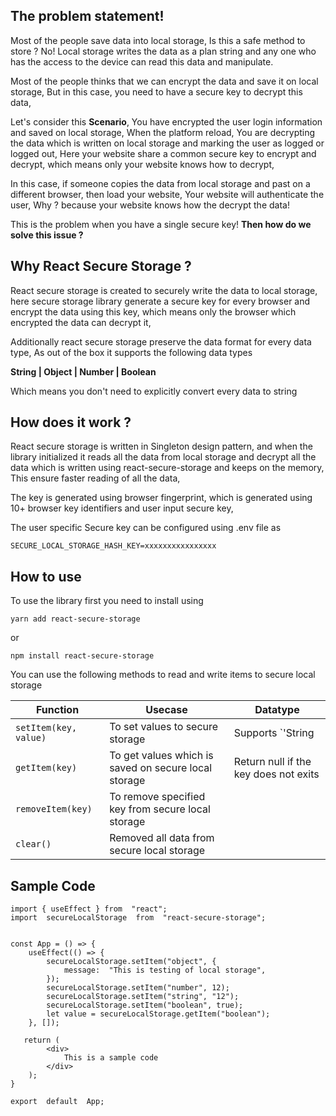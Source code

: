 ## The problem statement!

Most of the people save data into local storage, Is this a safe method to store ? No! Local storage writes the data as a plan string and any one who has the access to the device can read this data and manipulate. 

Most of the people thinks that we can encrypt the data and save it on local storage, But in this case, you need to have a secure key to decrypt this data, 

Let's consider this **Scenario**, You have encrypted the user login information and saved on local storage, When the platform reload, You are decrypting the data which is written on local storage and marking the user as logged or logged out, Here your website share a common secure key to encrypt and decrypt,  which means only your website knows how to decrypt, 

In this case, if someone copies the data from local storage and past on a different browser, then load your website, Your website will authenticate the user, Why ? because your website knows how the decrypt the data!

This is the problem when you have a single secure key! **Then how do we solve this issue ?**

## Why React Secure Storage ?

React secure storage is created to securely write the data to local storage, here secure storage library generate a secure key for every browser and encrypt the data using this key, which means only the browser which encrypted the data can decrypt it, 

Additionally react secure storage preserve the data format for every data type, As out of the box it supports the following data types 

**String | Object | Number | Boolean**

Which means you don't need to explicitly convert every data to string

## How does it work ?

React secure storage is written in Singleton design pattern, and when the library initialized it reads all the data from local storage and decrypt all the data which is written using react-secure-storage and keeps on the memory, This ensure faster reading of all the data,

The key is generated using browser fingerprint, which is generated using 10+ browser key identifiers and user input secure key,

The user specific Secure key can be configured using  .env file as

    SECURE_LOCAL_STORAGE_HASH_KEY=xxxxxxxxxxxxxxxx


## How to use

To use the library first you need to install using 

    yarn add react-secure-storage

or

    npm install react-secure-storage

You can use the following methods to read and write items to secure local storage

|         Function       |Usecase                          | Datatype                         |
|----------------|-------------------------------|-----------------------------|
|`setItem(key, value)` |To set values to secure storage            |Supports `'String | Object | Number | Boolean'` as value            |
|`getItem(key)`        |To get values which is saved on secure local storage           | Return null if the key does not exits           |
|`removeItem(key)`          | To remove specified key from secure local storage|  |
|`clear()`          | Removed all data from secure local storage|  |


## Sample Code

    
    import { useEffect } from  "react";
    import  secureLocalStorage  from  "react-secure-storage";
    
      
    const App = () => {
	    useEffect(() => {
		    secureLocalStorage.setItem("object", {
			    message:  "This is testing of local storage",
		    });
		    secureLocalStorage.setItem("number", 12);
		    secureLocalStorage.setItem("string", "12");
		    secureLocalStorage.setItem("boolean", true);
		    let value = secureLocalStorage.getItem("boolean");
		}, []);
    
	   return (
		    <div>
			    This is a sample code
		    </div>
		);
    }
    
    export  default  App;

